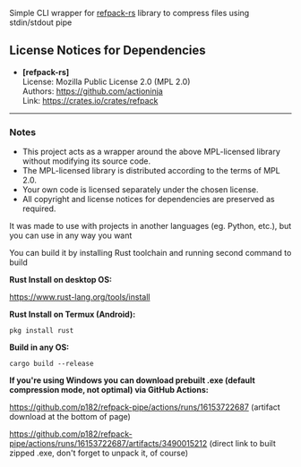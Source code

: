 Simple CLI wrapper for [refpack-rs](https://github.com/actioninja/refpack-rs) library to compress files using stdin/stdout pipe

## License Notices for Dependencies

- **[refpack-rs]**  
  License: Mozilla Public License 2.0 (MPL 2.0)  
  Authors: https://github.com/actioninja  
  Link: https://crates.io/crates/refpack

---

### Notes

- This project acts as a wrapper around the above MPL-licensed library without modifying its source code.  
- The MPL-licensed library is distributed according to the terms of MPL 2.0.  
- Your own code is licensed separately under the chosen license.  
- All copyright and license notices for dependencies are preserved as required.







It was made to use with projects in another languages (eg. Python, etc.), but you can use in any way you want


You can build it by installing Rust toolchain and running second command to build

**Rust Install on desktop OS:**

https://www.rust-lang.org/tools/install

**Rust Install on Termux (Android):**

``pkg install rust``

**Build in any OS:**

``cargo build --release``

**If you're using Windows you can download prebuilt .exe (default compression mode, not optimal) via GitHub Actions:**

https://github.com/p182/refpack-pipe/actions/runs/16153722687 (artifact download at the bottom of page)

https://github.com/p182/refpack-pipe/actions/runs/16153722687/artifacts/3490015212 (direct link to built zipped .exe, don't forget to unpack it, of course)
